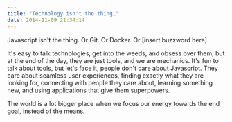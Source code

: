 ```yaml
---
title: "Technology isn't the thing…"
date: 2014-11-09 21:34:14
---
```


Javascript isn't the thing. Or Git. Or Docker. Or [insert buzzword here].

It's easy to talk technologies, get into the weeds, and obsess over them, but at the end of the day, they are just tools, and we are mechanics. It's fun to talk about tools, but let's face it, people don't care about Javascript. They care about seamless user experiences, finding exactly what they are looking for, connecting with people they care about, learning something new, and using applications that give them superpowers.

The world is a lot bigger place when we focus our energy towards the end goal, instead of the means.
